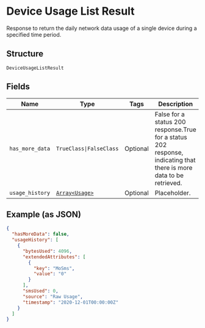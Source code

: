 
# Device Usage List Result

Response to return the daily network data usage of a single device during a specified time period.

## Structure

`DeviceUsageListResult`

## Fields

| Name | Type | Tags | Description |
|  --- | --- | --- | --- |
| `has_more_data` | `TrueClass\|FalseClass` | Optional | False for a status 200 response.True for a status 202 response, indicating that there is more data to be retrieved. |
| `usage_history` | [`Array<Usage>`](../../doc/models/usage.md) | Optional | Placeholder. |

## Example (as JSON)

```json
{
  "hasMoreData": false,
  "usageHistory": [
    {
      "bytesUsed": 4096,
      "extendedAttributes": [
        {
          "key": "MoSms",
          "value": "0"
        }
      ],
      "smsUsed": 0,
      "source": "Raw Usage",
      "timestamp": "2020-12-01T00:00:00Z"
    }
  ]
}
```


